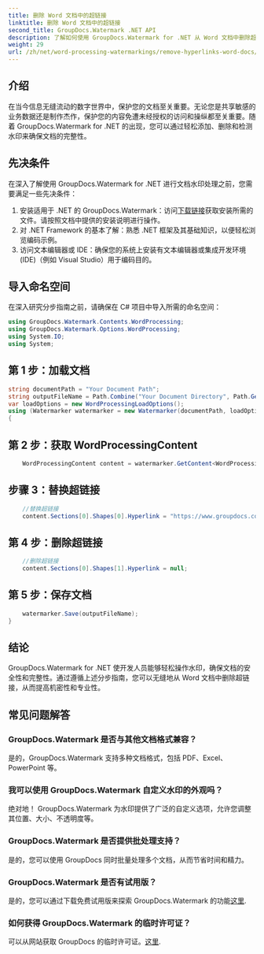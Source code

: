 ```yaml
---
title: 删除 Word 文档中的超链接
linktitle: 删除 Word 文档中的超链接
second_title: GroupDocs.Watermark .NET API
description: 了解如何使用 GroupDocs.Watermark for .NET 从 Word 文档中删除超链接。轻松增强文档安全性。
weight: 29
url: /zh/net/word-processing-watermarkings/remove-hyperlinks-word-docs/
---
```

## 介绍
在当今信息无缝流动的数字世界中，保护您的文档至关重要。无论您是共享敏感的业务数据还是制作杰作，保护您的内容免遭未经授权的访问和操纵都至关重要。随着 GroupDocs.Watermark for .NET 的出现，您可以通过轻松添加、删除和检测水印来确保文档的完整性。
## 先决条件
在深入了解使用 GroupDocs.Watermark for .NET 进行文档水印处理之前，您需要满足一些先决条件：
1. 安装适用于 .NET 的 GroupDocs.Watermark：访问[下载链接](https://releases.groupdocs.com/Watermark/net/)获取安装所需的文件。请按照文档中提供的安装说明进行操作。
2. 对 .NET Framework 的基本了解：熟悉 .NET 框架及其基础知识，以便轻松浏览编码示例。
3. 访问文本编辑器或 IDE：确保您的系统上安装有文本编辑器或集成开发环境 (IDE)（例如 Visual Studio）用于编码目的。

## 导入命名空间
在深入研究分步指南之前，请确保在 C# 项目中导入所需的命名空间：
```csharp
using GroupDocs.Watermark.Contents.WordProcessing;
using GroupDocs.Watermark.Options.WordProcessing;
using System.IO;
using System;
```
## 第 1 步：加载文档
```csharp
string documentPath = "Your Document Path";
string outputFileName = Path.Combine("Your Document Directory", Path.GetFileName(documentPath));
var loadOptions = new WordProcessingLoadOptions();
using (Watermarker watermarker = new Watermarker(documentPath, loadOptions))
{
```
## 第 2 步：获取 WordProcessingContent
```csharp
    WordProcessingContent content = watermarker.GetContent<WordProcessingContent>();
```
## 步骤 3：替换超链接
```csharp
    //替换超链接
    content.Sections[0].Shapes[0].Hyperlink = "https://www.groupdocs.com/”；
```
## 第 4 步：删除超链接
```csharp
    //删除超链接
    content.Sections[0].Shapes[1].Hyperlink = null;
```
## 第 5 步：保存文档
```csharp
    watermarker.Save(outputFileName);
}
```

## 结论
GroupDocs.Watermark for .NET 使开发人员能够轻松操作水印，确保文档的安全性和完整性。通过遵循上述分步指南，您可以无缝地从 Word 文档中删除超链接，从而提高机密性和专业性。
## 常见问题解答
### GroupDocs.Watermark 是否与其他文档格式兼容？
是的，GroupDocs.Watermark 支持多种文档格式，包括 PDF、Excel、PowerPoint 等。
### 我可以使用 GroupDocs.Watermark 自定义水印的外观吗？
绝对地！ GroupDocs.Watermark 为水印提供了广泛的自定义选项，允许您调整其位置、大小、不透明度等。
### GroupDocs.Watermark 是否提供批处理支持？
是的，您可以使用 GroupDocs 同时批量处理多个文档，从而节省时间和精力。
### GroupDocs.Watermark 是否有试用版？
是的，您可以通过下载免费试用版来探索 GroupDocs.Watermark 的功能[这里](https://releases.groupdocs.com/).
### 如何获得 GroupDocs.Watermark 的临时许可证？
可以从网站获取 GroupDocs 的临时许可证。[这里](https://purchase.groupdocs.com/temporary-license/).